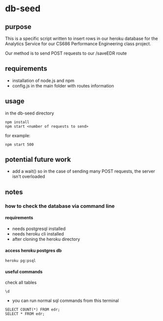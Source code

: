 # db-seed

## purpose
This is a specific script written to insert rows in our heroku database for the Analytics Service for our CS686 Performance Engineering class project.

Our method is to send POST requests to our /saveEDR route

## requirements
- installation of node.js and npm
- config.js in the main folder with routes information

## usage
in the db-seed directory
````
npm install
npm start <number of requests to send>
````
for example:
````
npm start 500
````

## potential future work
- add a wait() so in the case of sending many POST requests, the server isn't overloaded


## notes
### how to check the database via command line
#### requirements
- needs postgresql installed
- needs heroku cli installed
- after cloning the heroku directory
#### access heroku postgres db
````
heroku pg:psql
````
#### useful commands
check all tables
````
\d
````
- you can run normal sql commands from this terminal
````
SELECT COUNT(*) FROM edr;
SELECT * FROM edr;
````